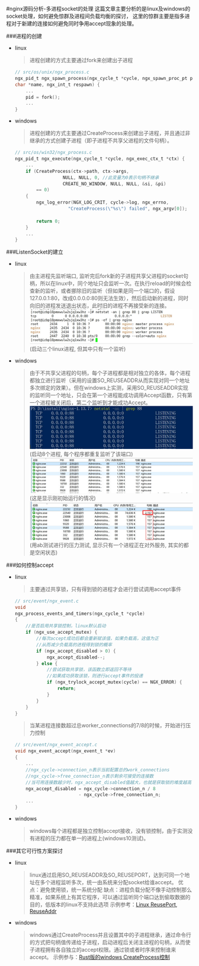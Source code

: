 #nginx源码分析-多进程socket的处理
    这篇文章主要分析的是linux及windows的socket处理，如何避免惊群及进程间负载均衡的探讨，
    这里的惊群主要是指多进程对于新建的连接如何避免同时争用accept现象的处理。

###进程的创建
* linux
    > 进程创建的方式主要通过fork来创建出子进程
    ```c
    // src/os/unix/ngx_process.c
    ngx_pid_t ngx_spawn_process(ngx_cycle_t *cycle, ngx_spawn_proc_pt proc, void *data,
    char *name, ngx_int_t respawn) {
        ...
        pid = fork();
        ...
    }
    ```
* windows
    > 进程创建的方式主要通过CreateProcess来创建出子进程，并且通过非继承的方式创建子进程（即子进程不共享父进程的文件句柄）。
    ```c
    // src/os/win32/ngx_process.c
    ngx_pid_t ngx_execute(ngx_cycle_t *cycle, ngx_exec_ctx_t *ctx) {
        ...
        if (CreateProcess(ctx->path, ctx->args,
                      NULL, NULL, 0, //此变量为0表示句柄不继承
                      CREATE_NO_WINDOW, NULL, NULL, &si, &pi)
            == 0)
        {
            ngx_log_error(NGX_LOG_CRIT, cycle->log, ngx_errno,
                        "CreateProcess(\"%s\") failed", ngx_argv[0]);

            return 0;
        }
        ...
    }
    ```

###ListenSocket的建立
* linux
    > 由主进程先监听端口, 监听完后fork新的子进程共享父进程的socket句柄，所以在linux中，同个地址只会监听一次。在执行reload的时候会检查新的监听，或者挪除旧的监听（但如果是同一个端口的，假设127.0.0.1:80，改成0.0.0.0:80则无法生效），然后启动新的进程，同时向旧的进程发送退出状态，此时旧的进程不再接受新的连接。
    ![启动三个linux进程, 但其中只有一个监听](https://raw.githubusercontent.com/tickbh/blogdoc/master/nginx-accept/linux_nginx_process_accept.jpg)
    (启动三个linux进程, 但其中只有一个监听)
    
* windows
    > 由于不共享父进程的句柄，每个子进程都是相对独立的各体，每个进程都独立进行监听（采用的设置SO_REUSEADDR从而实现对同一个地址多次绑定的效果）。但在windows上实测，采用SO_REUSEADDR实现的监听同一个地址，只会在第一个进程能成功调用Accept函数，只有第一个进程被关闭后，第二个监听到才能成功Accept。
    ![启动8个进程, 每个程序都重复监听了该端口](https://raw.githubusercontent.com/tickbh/blogdoc/master/nginx-accept/windows_listen_88.jpg)
    (启动8个进程, 每个程序都重复监听了该端口)
    ![这是显示刚初始运行的情况](https://raw.githubusercontent.com/tickbh/blogdoc/master/nginx-accept/windows_init_success.jpg)
    (这是显示刚初始运行的情况)
    ![用ab测试进行的压力测试](https://raw.githubusercontent.com/tickbh/blogdoc/master/nginx-accept/windows_test_connection.jpg)
    (用ab测试进行的压力测试, 显示只有一个进程正在对外服务, 其实的都是空闲状态)

###如何控制accept
* linux
    > 主要通过共享锁，只有得到锁的进程才会进行尝试调用accept事件
    ```c
    // src/event/ngx_event.c
    void
    ngx_process_events_and_timers(ngx_cycle_t *cycle)
    {
        //是否启用共享锁控制，linux默认启动
        if (ngx_use_accept_mutex) {
            //每次accept成功后都会重新赋该值，如果负载高，这值为正
            //从而减少负载高的进程得到锁的概率
            if (ngx_accept_disabled > 0) {
                ngx_accept_disabled--;
            } else {
                //尝试获取共享锁，该函数立即返回不等待
                //如果成功获取该锁，则进行accept事件的投递
                if (ngx_trylock_accept_mutex(cycle) == NGX_ERROR) {
                    return;
                }
            }
        }
    }
    ````
    > 当某进程连接数超过总worker_connections的7/8的时候，开始进行压力控制
    ```c
    // src/event/ngx_event_accept.c
    void ngx_event_accept(ngx_event_t *ev)
    {
        ...
        //ngx_cycle->connection_n表示当前配置总的work_connections
        //ngx_cycle->free_connection_n表示剩余可接受的连接数
        //当可用连接数越少时，ngx_accept_disabled值越大，也就是获取锁的难度越高
        ngx_accept_disabled = ngx_cycle->connection_n / 8
                            - ngx_cycle->free_connection_n;
        ...
    }

    ```
    
* windows
    > windows每个进程都是独立控制accept接收，没有锁控制，由于实测没有进程的压力都在单一的进程上(windows10测试)。

###其它可行性方案探讨
* linux
    > linux通过启用SO_REUSEADDR及SO_REUSEPORT，达到可同一个地址在多个进程监听多次，统一由系统来分配socket给谁accept。
    优点：避免使用锁，统一系统分配
    缺点：进程负载分配不像手动控制那么精准，如果系统上有其它程序，可以通过监听同个端口达到偷取数据的目的，低版本的linux不支持此选项
    示例参考：[Linux ReusePort, ReuseAddr](https://raw.githubusercontent.com/tickbh/blogdoc/master/nginx-accept/linux_reuseaddr.c)
* windows
    > windows通过CreateProcess并且设置其中的子进程继承，通过命令行的方式把句柄值传递给子进程，启动进程后关闭主进程的句柄，从而使子进程拥有各自独立的accept权限。通过锁或者时序来控制谁来accept。
    示例参与：[Rust版的windows CreateProcess控制](https://raw.githubusercontent.com/tickbh/blogdoc/master/nginx-accept/linux_reuseaddr.c)